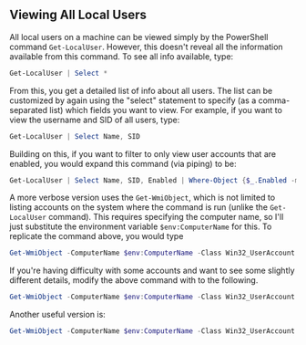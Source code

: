 ## Viewing All Local Users

All local users on a machine can be viewed simply by the PowerShell command `Get-LocalUser`. However, this doesn't reveal all the information available from this command. 
To see all info available, type:

```PowerShell
Get-LocalUser | Select *
```

From this, you get a detailed list of info about all users. The list can be customized by again using the "select" statement to specify (as a comma-separated list) 
which fields you want to view. For example, if you want to view the username and SID of all users, type:

```PowerShell
Get-LocalUser | Select Name, SID
```

Building on this, if you want to filter to only view user accounts that are enabled, you would expand this command (via piping) to be:

```PowerShell
Get-LocalUser | Select Name, SID, Enabled | Where-Object {$_.Enabled -match "True"}
```

A more verbose version uses the `Get-WmiObject`, which is not limited to listing accounts on the system where the command is run (unlike the `Get-LocalUser` command).
This requires specifying the computer name, so I'll just substitute the environment variable `$env:ComputerName` for this. To replicate the command above, you would type

```PowerShell
Get-WmiObject -ComputerName $env:ComputerName -Class Win32_UserAccount -Filter "LocalAccount = True" | Select Name, Sid, Disabled 
```

If you're having difficulty with some accounts and want to see some slightly different details, modify the above command with to the following.

```PowerShell
Get-WmiObject -ComputerName $env:ComputerName -Class Win32_UserAccount | Select Name, PSComputerName, FullName, Disabled
```

Another useful version is:
```PowerShell
Get-WmiObject -ComputerName $env:ComputerName -Class Win32_UserAccount | Select PSComputerName, Caption, __SERVER, FullName
```
